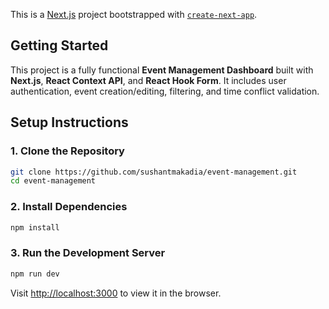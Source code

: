 This is a [Next.js](https://nextjs.org) project bootstrapped with [`create-next-app`](https://nextjs.org/docs/app/api-reference/cli/create-next-app).

## Getting Started

This project is a fully functional **Event Management Dashboard** built with **Next.js**, **React Context API**, and **React Hook Form**. It includes user authentication, event creation/editing, filtering, and time conflict validation.

##  Setup Instructions

### 1. Clone the Repository

```bash
git clone https://github.com/sushantmakadia/event-management.git
cd event-management
```

### 2. Install Dependencies

```bash
npm install
```

### 3. Run the Development Server

```bash
npm run dev
```

Visit [http://localhost:3000](http://localhost:3000) to view it in the browser.

